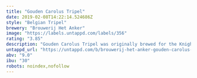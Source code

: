 ```yaml
---
title: "Gouden Carolus Tripel"
date: 2019-02-08T14:22:14.524686Z
style: "Belgian Tripel"
brewery: "Brouwerij Het Anker"
image: "https://labels.untappd.com/labels/356"
rating: "3.85"
description: "Gouden Carolus Tripel was originally brewed for the Knights of the Golden Fleece in 1491. This golden specialty beer is brewed with the best Belgian ripe barley and hops, to preserve as much pure aroma as possible. Ideal with chicken, spicy dishes or fine, soft cheeses.  Elected World’s Best Triple (World Beer Awards 2012)."
untappd_url: "https://untappd.com/b/brouwerij-het-anker-gouden-carolus-tripel/356"
abv: "9.0"
ibu: "30"
robots: noindex,nofollow
---
```

